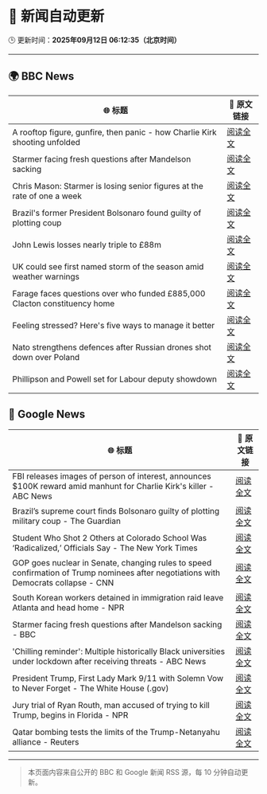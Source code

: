 # 🧠 新闻自动更新

🕒 更新时间：**2025年09月12日 06:12:35（北京时间）**

---

## 🌍 BBC News

| 🌐 标题 | 🔗 原文链接 |
|--------|-------------|
| A rooftop figure, gunfire, then panic - how Charlie Kirk shooting unfolded | [阅读全文](https://www.bbc.com/news/videos/ckg3xp9g9zwo?at_medium=RSS&at_campaign=rss) |
| Starmer facing fresh questions after Mandelson sacking | [阅读全文](https://www.bbc.com/news/articles/cy0v81zeggko?at_medium=RSS&at_campaign=rss) |
| Chris Mason: Starmer is losing senior figures at the rate of one a week | [阅读全文](https://www.bbc.com/news/articles/cvgvexelmkgo?at_medium=RSS&at_campaign=rss) |
| Brazil's former President Bolsonaro found guilty of plotting coup | [阅读全文](https://www.bbc.com/news/articles/c147n38k800o?at_medium=RSS&at_campaign=rss) |
| John Lewis losses nearly triple to £88m | [阅读全文](https://www.bbc.com/news/articles/cx2jm4pgejjo?at_medium=RSS&at_campaign=rss) |
| UK could see first named storm of the season amid weather warnings | [阅读全文](https://www.bbc.com/weather/articles/cpd9x525653o?at_medium=RSS&at_campaign=rss) |
| Farage faces questions over who funded £885,000 Clacton constituency home | [阅读全文](https://www.bbc.com/news/articles/ce845w70g0yo?at_medium=RSS&at_campaign=rss) |
| Feeling stressed? Here's five ways to manage it better | [阅读全文](https://www.bbc.com/news/articles/cg42zq7nqxwo?at_medium=RSS&at_campaign=rss) |
| Nato strengthens defences after Russian drones shot down over Poland | [阅读全文](https://www.bbc.com/news/articles/c0lkz2n34z6o?at_medium=RSS&at_campaign=rss) |
| Phillipson and Powell set for Labour deputy showdown | [阅读全文](https://www.bbc.com/news/articles/c20v3l4qy11o?at_medium=RSS&at_campaign=rss) |

## 📰 Google News

| 🌐 标题 | 🔗 原文链接 |
|--------|-------------|
| FBI releases images of person of interest, announces $100K reward amid manhunt for Charlie Kirk's killer - ABC News | [阅读全文](https://news.google.com/rss/articles/CBMiowFBVV95cUxQNG1TZ2pib1pNRzhwdEU1SlpXQkFlUndlRnJ5VEo3RDlEVHplSDF6M0x6OVg5aEZNT2ZnM2x0Tm51SXFyOWhaQUYzSF9NZmtxYWxjRFhOV0cxS1VWdVBYUlNBeFBlRFJja0RHd2lWZi1zV1lUMnJEbDUyOC1vMzhWcTFQOVRZSk9hRWgxaUFzTzA2czN3M2prNDVhTWVOMXkteURv0gGoAUFVX3lxTE9HMU1neEN3OVNNNndJeVVkUUxFVURwaFhPN1hDNkgwUVdTaXJKUk9QdkZKc3ZyYzJBd0lYUkd6bVhMdF81SV9keFk2ZllyRFV6TjUwcVFsQmowbFZjSzlhNGY5NWZESlNhdVo1MFBCU0N1bDhBemZJb1lqemtDSGJfUUZaaG9zWlJ2eVFsWVNnc01Sa1RfME4yREF3a1BGcFJDUnNtMHBtMw?oc=5) |
| Brazil’s supreme court finds Bolsonaro guilty of plotting military coup - The Guardian | [阅读全文](https://news.google.com/rss/articles/CBMikgFBVV95cUxPSzJEN2VaYWlJSktlTk8zMjF1NkJIamhkS0tDd1Y5cXFIMEowVmY2LU5IcUMxWXhFRUpCZWlDdkVJci1CTURieXd5WnREY0l6d3FSWVVzbThyYzQtS1AwWXVheVI3S19UTjY2U2x2b2RGU09lcmY2OUFTamxxcnI2M005cTdWSUVpN3RzVHRNems0Zw?oc=5) |
| Student Who Shot 2 Others at Colorado School Was ‘Radicalized,’ Officials Say - The New York Times | [阅读全文](https://news.google.com/rss/articles/CBMiigFBVV95cUxOa1hISkpiRWZZR2tVSzVSNHFaeXBxeG5UeXVUeWhMc09LZGlwZFExYzNTVktiN0cxMjRHYWVyYWdpTjh6TkxqSy1QaE1tTWZ3QU5mQzdXQXk2NlQ2SkdEejQ5a3g4WnQwRVdjLTYtTUdsVmVMajRFT1RRV3VoUFVtaGZXaE9xSHhzTlE?oc=5) |
| GOP goes nuclear in Senate, changing rules to speed confirmation of Trump nominees after negotiations with Democrats collapse - CNN | [阅读全文](https://news.google.com/rss/articles/CBMiggFBVV95cUxORlNwcUp1TGVha3o4LTNacjRrbHpReGt4ZXlhQlN5LVE4THRyY3hESlhmeGRnQVQ5U1dPcG44R3BfekJXYzlzNkl4T2V6d1FibXdfcVZYS24tRWhTUmRxSkJUb1NoVGZQQjdkUzVvUDRocFZtSTAyRHJkY2VfcUZJdEln?oc=5) |
| South Korean workers detained in immigration raid leave Atlanta and head home - NPR | [阅读全文](https://news.google.com/rss/articles/CBMipgFBVV95cUxNblZ3RTRKMU5zczY0M3ZRVkNXQVZoM3EtU3c5bHBPY2NGeUlaSWRRZkgwbGw4emNKalN3SnRZZ1FpVnY2eFZKaW1GV050NEo5N2FraExzb1VFU09nT2xYcVhKYVkxR3pMNDYwVDRHelgzYUFpc2JzVUt1aVdLSDY4c2JydlRQbmQ4ZUZfNElvWktVQWtXc25qSDR5T3ZQUVMwM0h4aGxn?oc=5) |
| Starmer facing fresh questions after Mandelson sacking - BBC | [阅读全文](https://news.google.com/rss/articles/CBMiWkFVX3lxTE00Q1BYSGU0eDhLSUJGLW96M0tHeS1DT1NtYXhwTEpDcmtoc2dQTHVLdWNPOUl0NmhweDlrRmw1TXdIeWJiTjRXRU1RemduRGxKQXJCTWNYZGIzd9IBX0FVX3lxTE5Ca2NkYnJRM2pfbDBNV1F2YUdaZXoydTg2WUxRbTZWbzZMdDRVU1kwbFdLb0trQW5GTnFwTlNoRmlHcXlKOU9CUWYwaTNGRGFFTEdySDRGV2VOUWxCR3dv?oc=5) |
| 'Chilling reminder': Multiple historically Black universities under lockdown after receiving threats - ABC News | [阅读全文](https://news.google.com/rss/articles/CBMipwFBVV95cUxPTUNzRVBfSW5Ea2pacWtSQ1o4cmV2NmVTNTU3V3dZbWM4N0FfWmtjN2xaeGt2ZnZRYUhqMjBQbDhmOUxlbGV1WjNnWTJhWFQyZU9jY1RhNjZhUlVHX18tdVI1dFZPbUtsTzRGQ2t1UUpJVTllamV1b2JHSk5oTjVUcUNzR2NvdktuWE5DZUV6ZVVMbGNFWHluTmxSMzBPb0Z6eDB6cWtfZ9IBrAFBVV95cUxPcUFnVWlEdXZZaFhLQzJ5QUFjWkhjajY5VWR6MldEbjYxc1lvN05Xd1JQR1RqdWhIeE5OOFJHMUhKNThYNmwtQ2VEell1eFZsSkh5NVUzUGdzMkxTeXlKMTBGLWMxNUU1dHg4RnBCSzdEa3lxWWlaN1E1NWpORFlIMUdmNG4xVVFyQklheF9tTlVNa2xSbW81a3VpWEhkZFRuRmxrcTNiS0hYZ2Zf?oc=5) |
| President Trump, First Lady Mark 9/11 with Solemn Vow to Never Forget - The White House (.gov) | [阅读全文](https://news.google.com/rss/articles/CBMiswFBVV95cUxPRXVGY1o1bDFleGIxelRhOFlUQmJ2MW1CZXNqNnd2RmJnalV5S0U4dW92eFdNeFdMZXJxWFJLYTBIV1lmblI4Z1Rrb1lXMTU1X2x2UG5NTXVfQmVLTzBIOTlTNXE5QUZycFlaOVdFS19zSVowamZLdVNzLV8wb2huejJOZGtRNXVucDVBRU11eWNUMXlXTWp6WXM5Q21YREo2UF82VEJHUG0yNkV6MjEzSll1RQ?oc=5) |
| Jury trial of Ryan Routh, man accused of trying to kill Trump, begins in Florida - NPR | [阅读全文](https://news.google.com/rss/articles/CBMilgFBVV95cUxOa1Zod3dHMWRDTG14em1xYy05cjlOZ2lRUXltRS1kT1hnVEZNcWNZUy1uem9UWDJKbnF1WDBETW9LWXNmdl9haFp4N01HaHUzR1Q5RnZ5bENtZEZWOUZ0T1BabXNqbFdrRXl3SGkxWm9wS09HcVpGcXJKRmRfQXJ1Y2pSQldFZmpKeURpM1pqd3FNQkZwYmc?oc=5) |
| Qatar bombing tests the limits of the Trump-Netanyahu alliance - Reuters | [阅读全文](https://news.google.com/rss/articles/CBMiqAFBVV95cUxOeVM1eTBjMDhOZHotblhLWml1c2JRSHhnQnBTeTJRVlFGcUpsYVNyU3lDc2xTblRZU3VRNDBfSE5jT3hTalRFb0FBSWl2R1hzNW1STVhWSS1sU0M1VUppTTQtaTRDcGZiejBpRl9KUEZoa0VKQVN5ZzQ3Z0NfU2t6SGlTZWIxRTRLLTZRTmRFQmQ5QmlWVG1wY0IzY2ZlY3hEdUY2eXVhZ0M?oc=5) |

---
> 本页面内容来自公开的 BBC 和 Google 新闻 RSS 源，每 10 分钟自动更新。